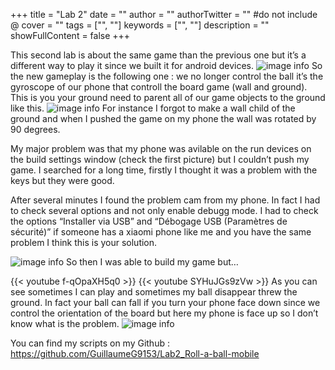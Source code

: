 +++
title = "Lab 2"
date = ""
author = ""
authorTwitter = "" #do not include @
cover = ""
tags = ["", ""]
keywords = ["", ""]
description = ""
showFullContent = false
+++

This second lab is about the same game than the previous one but it’s a different way to play it since we built it for android devices.
![image info](/lab2-1.PNG)
So the new gameplay is the following one : we no longer control  the ball it’s the gyroscope of our phone that controll the board game (wall and ground). This is you your ground need to parent all of our game objects to the ground like this.
![image info](/lab2-2.PNG)
For instance I forgot to make a wall child of the ground and when I pushed the game on my phone the wall was rotated by 90 degrees.

My major problem was that my phone was avilable on the run devices on the build settings window (check the first picture) but I couldn’t push my game. I searched for a long time, firstly I thought it was a problem with the keys but they were good. 

After several minutes I found the problem cam from my phone. In fact I had to check several options and not only enable debugg mode. I had to check the options “Installer via USB” and “Débogage USB (Paramètres de sécurité)” if someone has a xiaomi phone like me and you have the same problem I think this is your solution.

![image info](/lab2-1i.PNG)
So then I was able to build my game but…

{{< youtube f-qOpaXH5q0 >}}
{{< youtube SYHuJGs9zVw >}}
As you can see sometimes I can play and sometimes my ball disappear threw the ground.
In fact your ball can fall if you turn your phone face down since we control the orientation of the board but here my phone is face up so I don’t know what is the problem.
![image info](/lab2fin.jpg)

You can find my scripts on my Github : https://github.com/GuillaumeG9153/Lab2_Roll-a-ball-mobile